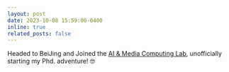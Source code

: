 ```yaml
---
layout: post
date: 2023-10-08 15:59:00-0400
inline: true
related_posts: false
---
```


Headed to BeiJing and Joined the [AI & Media Computing Lab](https://ruc-aimc-lab.github.io/), unofficially starting my Phd. adventure! :nerd_face: